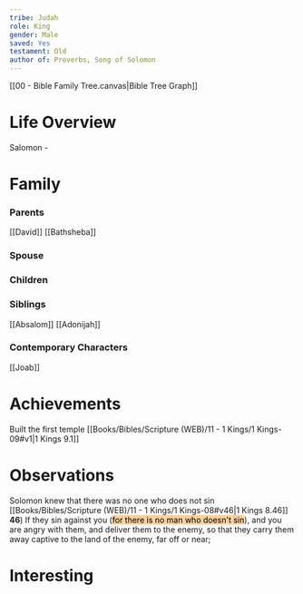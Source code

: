```yaml
---
tribe: Judah
role: King
gender: Male
saved: Yes
testament: Old
author of: Proverbs, Song of Solomon
---
```


[[00 - Bible Family Tree.canvas|Bible Tree Graph]]

# Life Overview

Salomon - 

# Family

### Parents 
[[David]]
[[Bathsheba]]
### Spouse
### Children 
### Siblings
[[Absalom]] [[Adonijah]]

### Contemporary Characters 
[[Joab]]

# Achievements 
Built the first temple [[Books/Bibles/Scripture (WEB)/11 - 1 Kings/1 Kings-09#v1|1 Kings 9.1]]


# Observations
Solomon knew that there was no one who does not sin 
[[Books/Bibles/Scripture (WEB)/11 - 1 Kings/1 Kings-08#v46|1 Kings 8.46]] 
**46**)  If they sin against you (<mark style="background: #FFB86CA6;">for there is no man who doesn't sin</mark>), and you are angry with them, and deliver them to the enemy, so that they carry them away captive to the land of the enemy, far off or near; 


# Interesting 

